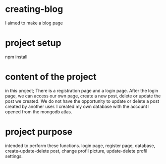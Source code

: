 # creating-blog
I aimed to make a blog page

# project setup

npm install

# content of the project

in this project; There is a registration page and a login page. After the login page, we can access our own page, create a new post, delete or update the post we created. We do not have the opportunity to update or delete a post created by another user. I created my own database with the account I opened from the mongodb atlas.

# project purpose

intended to perform these functions. login page, register page, database, create-update-delete post, change profil picture, update-delete profil settings. 
